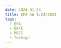 ```yaml
---
date: 2024-01-24
title: EFA on 1/24/2024
tags: 
  - EFA
  - EAFE
  - MSCI
  - foreign
---
```

<div class="post">
<snapshot-grid 
    :reports="['2024/01/23/CTA/EFA', '2024/01/24/CTA/EFA', '2024/01/24/MTP/EFA']"
    chart="2024/01/24/Chart/EFA"
/>
<p>

</p>
<p>

</p>
</div>